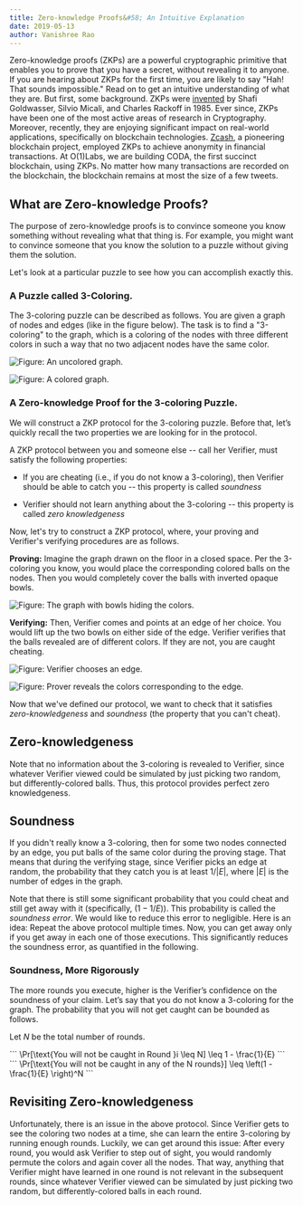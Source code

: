 ```yaml
---
title: Zero-knowledge Proofs&#58; An Intuitive Explanation
date: 2019-05-13
author: Vanishree Rao
---
```


Zero-knowledge proofs (ZKPs) are a powerful cryptographic primitive that enables you to prove that you have a secret, without revealing it to anyone.
 If you are hearing about ZKPs for the first time, you are likely to say "Hah! That sounds impossible." Read on to get an intuitive understanding of what they are. But first, some background. ZKPs were [invented](http://people.csail.mit.edu/silvio/Selected%20Scientific%20Papers/Proof%20Systems/The_Knowledge_Complexity_Of_Interactive_Proof_Systems.pdf) by Shafi Goldwasser, Silvio Micali, and Charles Rackoff in 1985. Ever since, ZKPs have been one of the most active areas of research in Cryptography. Moreover, recently, they are enjoying significant impact on real-world applications, specifically on blockchain technologies. [Zcash](https://z.cash/technology/), a pioneering blockchain project, employed ZKPs to achieve anonymity in financial transactions. At O(1)Labs, we are building CODA, the first succinct blockchain, using ZKPs. No matter how many transactions are recorded on the blockchain, the blockchain remains at most the size of a few tweets. 



## What are Zero-knowledge Proofs?

The purpose of zero-knowledge proofs is to convince someone you know something without revealing what that thing is. For example, you might want to convince someone that you know the solution to a puzzle without giving them the solution.

Let's look at a particular puzzle to see how you can accomplish exactly this.


### A Puzzle called 3-Coloring. 

The 3-coloring puzzle can be described as follows. You are given a graph of nodes and edges (like in the figure below). The task is to find a "3-coloring" to the graph, which is a coloring of the nodes with three different colors in such a way that no two adjacent nodes have the same color. 

![Figure: An uncolored graph.](/static/blog/zkp/svg/uncolored-graph.svg)

![Figure: A colored graph.](/static/blog/zkp/svg/colored-graph.svg)

### A Zero-knowledge Proof for the 3-coloring Puzzle. 

We will construct a ZKP protocol for the 3-coloring puzzle. Before that, let’s quickly recall the two properties we are looking for in the protocol. 

A ZKP protocol between you and someone else -- call her  Verifier, must satisfy the following properties: 

* If you are cheating (i.e., if you do not know a 3-coloring), then Verifier should be able to catch you -- this property is called  _soundness_

* Verifier should not learn anything about the 3-coloring -- this property is called  _zero knowledgeness_

Now, let's try to construct a ZKP protocol, where, your proving and Verifier's verifying procedures are as follows.

**Proving:** Imagine the graph drawn on the floor in a closed space. Per the 3-coloring you know, you would place the corresponding colored balls on the nodes. Then you would completely cover the balls with inverted opaque bowls. 


![Figure: The graph with bowls hiding the colors.](/static/blog/zkp/svg/covered-graph.svg)


**Verifying:** Then, Verifier comes and points at an edge of her choice. You would lift up the two bowls on either side of the edge. Verifier verifies that the balls revealed are of different colors. If they are not, you are caught cheating. 


![Figure: Verifier chooses an edge.](/static/blog/zkp/svg/verifier-chooses.svg)


![Figure: Prover reveals the colors corresponding to the edge.](/static/blog/zkp/svg/prover-reveals.svg)




Now that we've defined our protocol, we want to check that it satisfies *zero-knowledgeness* and *soundness* (the property that you can't cheat).

## Zero-knowledgeness

Note that no  information about the 3-coloring is revealed to Verifier, since whatever Verifier viewed could be simulated by just picking two random, but differently-colored balls. Thus, this protocol provides  perfect zero knowledgeness. 

## Soundness

If you didn't really know a 3-coloring, then for some two nodes connected by an edge, you put balls of the same color during the proving stage. That means that during the verifying stage, since Verifier picks an edge at random, the probability that they catch you is at least $1 / |E|$, where $|E|$ is the number of edges in the graph.


Note that there is still some significant probability that you could cheat and still get away with it (specifically, $(1 - 1/E)$). This probability is called the _soundness error_.  We would like to reduce this error to negligible. Here is an idea:  Repeat the above protocol multiple times. Now, you can get away only if you get away in each one of those executions. This significantly reduces the soundness error, as quantified in the following.   






### Soundness, More Rigorously

The more rounds you execute, higher is the Verifier’s confidence on the soundness of your claim. Let’s say that you do not know a 3-coloring for the graph.  The probability that you will not get caught can be bounded as follows. 

Let $N$ be the total number of rounds. 
<div class="katex-block">
```
\Pr[\text{You will not be caught in Round }i \leq N] \leq 1 - \frac{1}{E}
```
</div>

<div class="katex-block">
```
\Pr[\text{You will not be caught in any of the N rounds}] \leq \left(1 - \frac{1}{E} \right)^N
```
</div>






 

## Revisiting Zero-knowledgeness

Unfortunately, there is an issue in the above protocol. Since Verifier gets to see the coloring two nodes at a time, she can learn the entire 3-coloring by running enough rounds. Luckily, we can get around this issue: After every round, you would ask Verifier to step out of sight, you would randomly permute the colors and again cover all the nodes. That way, anything that Verifier might have learned in one round is not relevant in the subsequent rounds, since whatever Verifier viewed can be simulated by just picking two random, but differently-colored balls in each round. 



 


